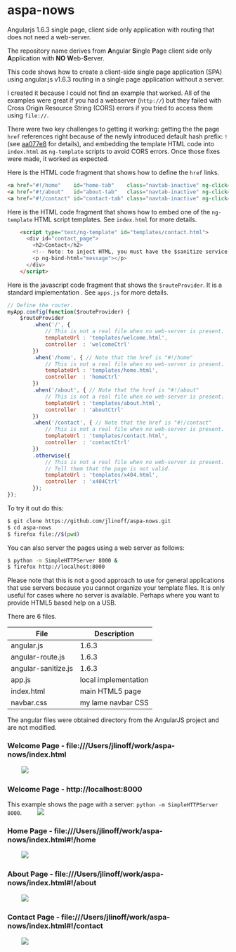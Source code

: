 # aspa-nows
Angularjs 1.6.3 single page, client side only application with routing that does not need a web-server.

The repository name derives from **A**ngular **S**ingle **P**age client side only **A**pplication with **NO** **W**eb-**S**erver.

This code shows how to create a client-side single page application (SPA) using angular.js v1.6.3 routing in a
single page application without a server. 

I created it because I could not find an example that worked. All of the examples were great if you had
a webserver (`http://`) but they failed with Cross Origin Resource String (CORS) errors if you tried to access them using `file://`.

There were two key challenges to getting it working: getting the the page `href` references right because of the newly introduced default hash prefix: `!` (see [aa077e8](https://github.com/angular/angular.js/commit/aa077e81129c740041438688dff2e8d20c3d7b52) for details), and embedding the template HTML code into `index.html` as `ng-template` scripts to avoid CORS errors. Once those fixes were made, it worked as expected.

Here is the HTML code fragment that shows how to define the `href` links.

```html
<a href="#!/home"    id="home-tab"    class="navtab-inactive" ng-click="activate($event)">Home</a>
<a href="#!/about"   id="about-tab"   class="navtab-inactive" ng-click="activate($event)">About</a>
<a href="#!/contact" id="contact-tab" class="navtab-inactive" ng-click="activate($event)">Contact</a>
```

Here is the HTML code fragment that shows how to embed one of the `ng-template` HTML script templates. See `index.html` for more details.

```html
    <script type="text/ng-template" id="templates/contact.html">
      <div id="contact_page">
        <h2>Contact</h2>
        <!-- Note: to inject HTML, you must have the $sanitize service avalable. -->
        <p ng-bind-html="message"></p>
      </div>
    </script>
```

Here is the javascript code fragment that shows the `$routeProvider`. It is a standard implementation . See `apps.js` for more details.

```javascript
// Define the router.
myApp.config(function($routeProvider) {
    $routeProvider
        .when('/', {
            // This is not a real file when no web-server is present.
            templateUrl : 'templates/welcome.html',
            controller  : 'welcomeCtrl'
        })
        .when('/home', { // Note that the href is "#!/home"
            // This is not a real file when no web-server is present.
            templateUrl : 'templates/home.html',
            controller  : 'homeCtrl'
        })
        .when('/about', { // Note that the href is "#!/about"
            // This is not a real file when no web-server is present.
            templateUrl : 'templates/about.html',
            controller  : 'aboutCtrl'
        })
        .when('/contact', { // Note that the href is "#!/contact"
            // This is not a real file when no web-server is present.
            templateUrl : 'templates/contact.html',
            controller  : 'contactCtrl'
        })
        .otherwise({
            // This is not a real file when no web-server is present.
            // Tell them that the page is not valid.
            templateUrl : 'templates/x404.html',
            controller  : 'x404Ctrl'
        });
});
```

To try it out do this:

```bash
$ git clone https://github.com/jlinoff/aspa-nows.git
$ cd aspa-nows
$ firefox file://$(pwd)
```

You can also server the pages using a web server as follows:

```bash
$ python -m SimpleHTTPServer 8000 &
$ firefox http://localhost:8000
```

Please note that this is not a good approach to use for general applications that use servers because
you cannot organize your template files. It is only useful for cases where no server is available. Perhaps
where you want to provide HTML5 based help on a USB.

There are 6 files.

| File | Description |
| ---- | ----------- |
| angular.js | 1.6.3 |
| angular-route.js | 1.6.3 |
| angular-sanitize.js | 1.6.3 |
| app.js | local implementation |
| index.html | main HTML5 page |
| navbar.css | my lame navbar CSS |

The angular files were obtained directory from the AngularJS project and are not modified.

### Welcome Page - file:///Users/jlinoff/work/aspa-nows/index.html
&nbsp;&nbsp;&nbsp;&nbsp;&nbsp;&nbsp;&nbsp;&nbsp;<img src="https://cloud.githubusercontent.com/assets/2991242/24829591/ac6bdcdc-1c29-11e7-9651-c7df1a606b7f.png">

### Welcome Page - http://localhost:8000
This example shows the page with a server: `python -m SimpleHTTPServer 8000`.
&nbsp;&nbsp;&nbsp;&nbsp;&nbsp;&nbsp;&nbsp;&nbsp;<img src="https://cloud.githubusercontent.com/assets/2991242/24829603/c4ca7cd4-1c29-11e7-9ff1-f212204286c6.png">

### Home Page - file:///Users/jlinoff/work/aspa-nows/index.html#!/home
&nbsp;&nbsp;&nbsp;&nbsp;&nbsp;&nbsp;&nbsp;&nbsp;<img src="https://cloud.githubusercontent.com/assets/2991242/24829592/b2ad1782-1c29-11e7-9376-d83346ac3046.png">

### About Page - file:///Users/jlinoff/work/aspa-nows/index.html#!/about
&nbsp;&nbsp;&nbsp;&nbsp;&nbsp;&nbsp;&nbsp;&nbsp;<img src="https://cloud.githubusercontent.com/assets/2991242/24829760/d06743da-1c2c-11e7-8674-584ae5c717a9.png">

### Contact Page - file:///Users/jlinoff/work/aspa-nows/index.html#!/contact
&nbsp;&nbsp;&nbsp;&nbsp;&nbsp;&nbsp;&nbsp;&nbsp;<img src="https://cloud.githubusercontent.com/assets/2991242/24829600/ba6cc7ba-1c29-11e7-9082-e70a1e3609de.png">
